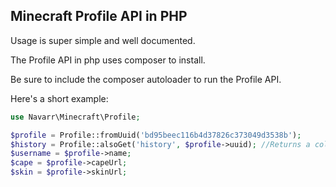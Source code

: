 ## Minecraft Profile API in PHP

Usage is super simple and well documented.  

The Profile API in php uses composer to install. 

Be sure to include the composer autoloader to run the Profile API.

Here's a short example:

```php
use Navarr\Minecraft\Profile;

$profile = Profile::fromUuid('bd95beec116b4d37826c373049d3538b');
$history = Profile::alsoGet('history', $profile->uuid); //Returns a collection of usernames and the time they were last updated. 
$username = $profile->name;
$cape = $profile->capeUrl;
$skin = $profile->skinUrl;
```
